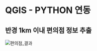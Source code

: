 # QGIS - PYTHON 연동

## 반경 1km 이내 편의점 정보 추출

![편의점_결과](https://user-images.githubusercontent.com/82855597/185565966-96043a24-cdf8-41fb-ace6-1e72fec2181d.PNG)

##
